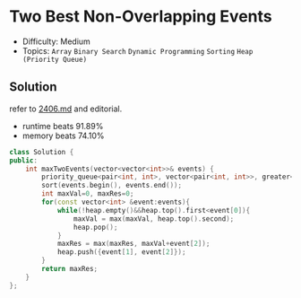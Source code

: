 # Two Best Non-Overlapping Events
- Difficulty: Medium
- Topics: `Array` `Binary Search` `Dynamic Programming` `Sorting` `Heap (Priority Queue)`

## Solution
refer to [2406.md](./2406.md) and editorial.
- runtime beats 91.89%
- memory beats 74.10%
``` cpp
class Solution {
public:
    int maxTwoEvents(vector<vector<int>>& events) {
        priority_queue<pair<int, int>, vector<pair<int, int>>, greater<pair<int, int>>> heap;
        sort(events.begin(), events.end());
        int maxVal=0, maxRes=0;
        for(const vector<int> &event:events){
            while(!heap.empty()&&heap.top().first<event[0]){
                maxVal = max(maxVal, heap.top().second);
                heap.pop();
            }
            maxRes = max(maxRes, maxVal+event[2]);
            heap.push({event[1], event[2]});
        }
        return maxRes;
    }
};
```

<!-- ## Improving
### source code
- runtime beats 
- memory beats 
``` cpp
``` -->